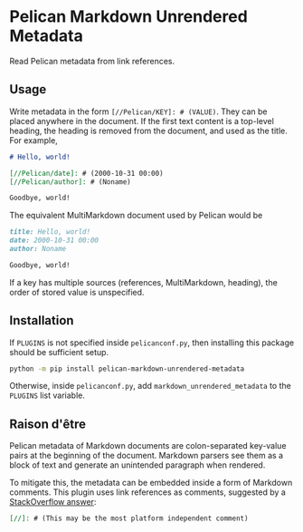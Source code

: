 # Pelican Markdown Unrendered Metadata

Read Pelican metadata from link references.

## Usage

Write metadata in the form `[//Pelican/KEY]: # (VALUE)`.
They can be placed anywhere in the document.
If the first text content is a top-level heading,
the heading is removed from the document, and used as the title.
For example,

```md
# Hello, world!

[//Pelican/date]: # (2000-10-31 00:00)
[//Pelican/author]: # (Noname)

Goodbye, world!
```

The equivalent MultiMarkdown document used by Pelican would be

```md
title: Hello, world!
date: 2000-10-31 00:00
author: Noname

Goodbye, world!
```

If a key has multiple sources (references, MultiMarkdown, heading),
the order of stored value is unspecified.

## Installation

If `PLUGINS` is not specified inside `pelicanconf.py`,
then installing this package should be sufficient setup.

```sh
python -m pip install pelican-markdown-unrendered-metadata
```

Otherwise, inside `pelicanconf.py`,
add `markdown_unrendered_metadata` to the `PLUGINS` list variable.

## Raison d'être

Pelican metadata of Markdown documents
are colon-separated key-value pairs at the beginning of the document.
Markdown parsers see them as a block of text
and generate an unintended paragraph when rendered.

To mitigate this, the metadata can be embedded
inside a form of Markdown comments.
This plugin uses link references as comments, suggested by a
[StackOverflow answer](https://stackoverflow.com/a/20885980):

```md
[//]: # (This may be the most platform independent comment)
```
